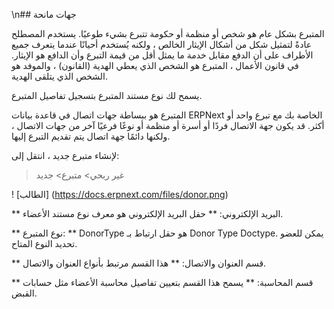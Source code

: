 \n## جهات مانحة

المتبرع بشكل عام هو شخص أو منظمة أو حكومة تتبرع بشيء طوعيًا. يستخدم المصطلح عادةً لتمثيل شكل من أشكال الإيثار الخالص ، ولكنه يُستخدم أحيانًا عندما يتعرف جميع الأطراف على أن الدفع مقابل خدمة ما يمثل أقل من قيمة التبرع وأن الدافع هو الإيثار. في قانون الأعمال ، المتبرع هو الشخص الذي يعطي الهدية (القانون) ، والموفد هو الشخص الذي يتلقى الهدية.

يسمح لك نوع مستند المتبرع بتسجيل تفاصيل المتبرع.

المتبرع هو ببساطة جهات اتصال في قاعدة بيانات ERPNext الخاصة بك مع تبرع واحد أو أكثر. قد يكون جهة الاتصال فردًا أو أسرة أو منظمة أو نوعًا فرعيًا آخر من جهات الاتصال ، ولكنها دائمًا جهة اتصال يتم تقديم التبرع إليها.

لإنشاء متبرع جديد ، انتقل إلى:

> غير ربحي> متبرع> جديد

! [الطالب] (https://docs.erpnext.com/files/donor.png)

** البريد الإلكتروني: ** حقل البريد الإلكتروني هو معرف نوع مستند الأعضاء.

** نوع المتبرع: ** DonorType هو حقل ارتباط بـ Donor Type Doctype. يمكن للعضو تحديد النوع المتاح.

** قسم العنوان والاتصال: ** هذا القسم مرتبط بأنواع العنوان والاتصال.

** قسم المحاسبة: ** يسمح هذا القسم بتعيين تفاصيل محاسبة الأعضاء مثل حسابات القبض.